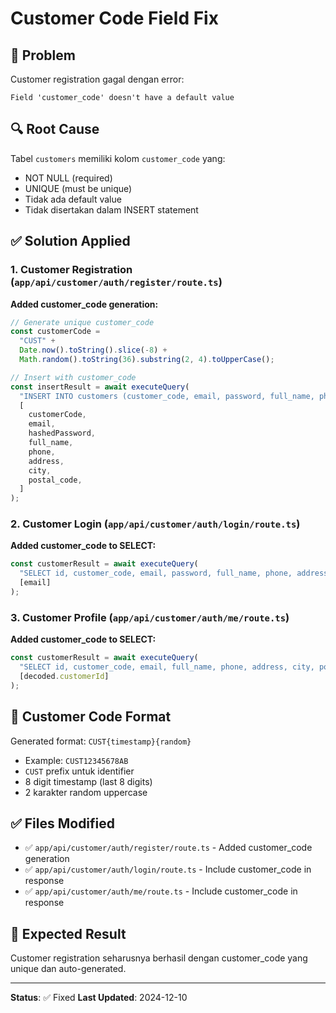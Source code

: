 # Customer Code Field Fix

## 🐛 Problem

Customer registration gagal dengan error:

```
Field 'customer_code' doesn't have a default value
```

## 🔍 Root Cause

Tabel `customers` memiliki kolom `customer_code` yang:

- NOT NULL (required)
- UNIQUE (must be unique)
- Tidak ada default value
- Tidak disertakan dalam INSERT statement

## ✅ Solution Applied

### 1. Customer Registration (`app/api/customer/auth/register/route.ts`)

**Added customer_code generation:**

```typescript
// Generate unique customer_code
const customerCode =
  "CUST" +
  Date.now().toString().slice(-8) +
  Math.random().toString(36).substring(2, 4).toUpperCase();

// Insert with customer_code
const insertResult = await executeQuery(
  "INSERT INTO customers (customer_code, email, password, full_name, phone, address, city, postal_code) VALUES (?, ?, ?, ?, ?, ?, ?, ?)",
  [
    customerCode,
    email,
    hashedPassword,
    full_name,
    phone,
    address,
    city,
    postal_code,
  ]
);
```

### 2. Customer Login (`app/api/customer/auth/login/route.ts`)

**Added customer_code to SELECT:**

```typescript
const customerResult = await executeQuery(
  "SELECT id, customer_code, email, password, full_name, phone, address, city, postal_code, is_active FROM customers WHERE email = ?",
  [email]
);
```

### 3. Customer Profile (`app/api/customer/auth/me/route.ts`)

**Added customer_code to SELECT:**

```typescript
const customerResult = await executeQuery(
  "SELECT id, customer_code, email, full_name, phone, address, city, postal_code, is_active FROM customers WHERE id = ?",
  [decoded.customerId]
);
```

## 🎯 Customer Code Format

Generated format: `CUST{timestamp}{random}`

- Example: `CUST12345678AB`
- `CUST` prefix untuk identifier
- 8 digit timestamp (last 8 digits)
- 2 karakter random uppercase

## ✅ Files Modified

- ✅ `app/api/customer/auth/register/route.ts` - Added customer_code generation
- ✅ `app/api/customer/auth/login/route.ts` - Include customer_code in response
- ✅ `app/api/customer/auth/me/route.ts` - Include customer_code in response

## 🧪 Expected Result

Customer registration seharusnya berhasil dengan customer_code yang unique dan auto-generated.

---

**Status**: ✅ Fixed
**Last Updated**: 2024-12-10
